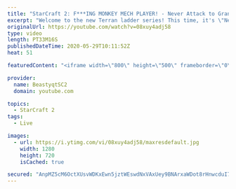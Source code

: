 ```yaml
---
title: "StarCraft 2: F***ING MONKEY MECH PLAYER! - Never Attack to Grandmaster"
excerpt: "Welcome to the new Terran ladder series! This time, it's \"Never Attack to Grandmaster!\" In this challenge, I play as Terran on the EU ladder, and in every game I'm not allowed to attack with any units except for using Ghosts. I'm allowed to make any army units for defending, as long as I don't attack"
originalUrl: https://youtube.com/watch?v=08xuy4adj58
type: video
length: PT33M16S
publishedDateTime: 2020-05-29T10:11:52Z
heat: 51

featuredContent: "<iframe width=\"800\" height=\"500\" frameborder=\"0\" src=\"https://www.youtube.com/embed/08xuy4adj58\" allow=\"accelerometer; autoplay; encrypted-media; gyroscope; picture-in-picture\" allowfullscreen></iframe>"

provider:
  name: BeastyqtSC2
  domain: youtube.com

topics:
  - StarCraft 2
tags:
  - Live

images:
  - url: https://i.ytimg.com/vi/08xuy4adj58/maxresdefault.jpg
    width: 1280
    height: 720
    isCached: true

secured: "AnpMZ5cM6OctXUsvWDKxEwn5jztWEswdNxVAxUey9BNArxaWDot8rHnwcduI7cFan3Jcfksmd6WEDIQCCEv9ZfIvFuaYddb+0qbR4xa2qOrwY5o4bkTbTDAetUyAvcr9E9OPE54hcxpylpOjsnp3+iWNSIzcwh1OpZHCs1BQXdwTxevkyhgODoWD0xDh4QZPf7X9PfcJej5PrE0G7zPHo0PX/aXYEOFmOGbcIDgQVbIwr79bYAS5TC3tifZfwAS7M5hnNn0QI6eKAa1Z1Xz2hItEX64nVw7LRZLlXoID1MFbJzIIav3eNcJ84nK94WVZPV3Ruca2tlNn+7J1B+9CUuHUEQjEFI4/eBS7e1vvybVOOshg6wnF+zj4ZZoZrFAQ36CVbYd904ch4CXRDN/JEOPfVqOPGE6POHFiKonNyKQ=;E+YwmwzAYdEtZ5zddeS3sQ=="
---
```


